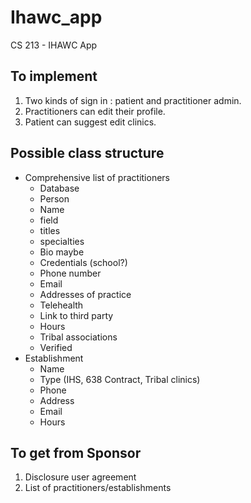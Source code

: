 # Ihawc_app
CS 213 - IHAWC App

## To implement
1. Two kinds of sign in : patient and practitioner admin. 
2. Practitioners can edit their profile. 
3. Patient can suggest edit clinics.

## Possible class structure
* Comprehensive list of practitioners
  * Database
  * Person
  * Name
  * field
  * titles
  * specialties
  * Bio maybe
  * Credentials (school?)
  * Phone number
  * Email
  * Addresses of practice
  * Telehealth
  * Link to third party
  * Hours
  * Tribal associations
  * Verified
* Establishment
  * Name
  * Type (IHS, 638 Contract, Tribal clinics)
  * Phone
  * Address
  * Email
  * Hours

## To get from Sponsor
1. Disclosure user agreement
2. List of practitioners/establishments
